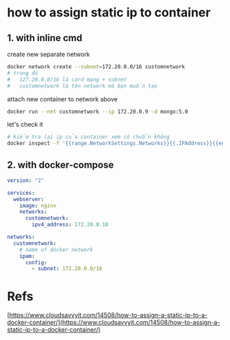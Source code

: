 # how to assign static ip to container

## 1. with inline cmd

create new separate network

```bash
docker network create --subnet=172.20.0.0/16 customnetwork
# trong đó
#   127.20.0.0/16 là card mạng + subnet
#   customnetwork là tên network mà bạn muốn tạo
```

attach new container to network above

```bash
docker run --net customnetwork --ip 172.20.0.9 -d mongo:5.0
```

let's check it

```bash
# kiểm tra lại ip của container xem có chuẩn không
docker inspect -f '{{range.NetworkSettings.Networks}}{{.IPAddress}}{{end}}' name_or_id
```

## 2. with docker-compose

```yaml
version: "2"

services:
  webserver:
    image: nginx
    networks:
      customnetwork:
        ipv4_address: 172.20.0.10

networks:
  customnetwork:
    # name of docker network
    ipam:
      config:
        - subnet: 172.20.0.0/16
```

# Refs

[https://www.cloudsavvyit.com/14508/how-to-assign-a-static-ip-to-a-docker-container/](https://www.cloudsavvyit.com/14508/how-to-assign-a-static-ip-to-a-docker-container/)
